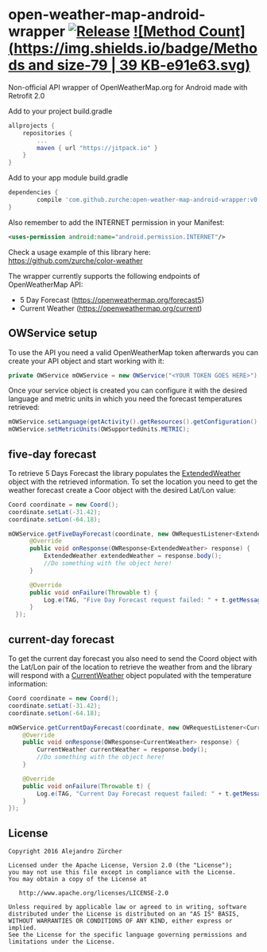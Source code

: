 # open-weather-map-android-wrapper [![Release](https://jitpack.io/v/zurche/open-weather-map-android-wrapper.svg)](https://jitpack.io/#zurche/open-weather-map-android-wrapper/v0.1) [![Method Count](https://img.shields.io/badge/Methods and size-79 | 39 KB-e91e63.svg)](http://www.methodscount.com/?lib=com.github.zurche%3Aopen-weather-map-android-wrapper%3Av0.1) 
Non-official API wrapper of OpenWeatherMap.org for Android made with Retrofit 2.0

Add to your project build.gradle
```gradle
allprojects {
	repositories {
		...
		maven { url "https://jitpack.io" }
	}
}
```

Add to your app module build.gradle
```gradle
dependencies {
        compile 'com.github.zurche:open-weather-map-android-wrapper:v0.1'
}
```

Also remember to add the INTERNET permission in your Manifest:
```xml
<uses-permission android:name="android.permission.INTERNET"/>
```

Check a usage example of this library here: https://github.com/zurche/color-weather

The wrapper currently supports the following endpoints of OpenWeatherMap API:
* 5 Day Forecast (https://openweathermap.org/forecast5)
* Current Weather (https://openweathermap.org/current)


## OWService setup
To use the API you need a valid OpenWeatherMap token afterwards you can create your API object and start working with it:
```java
private OWService mOWService = new OWService("<YOUR TOKEN GOES HERE>");
```

Once your service object is created you can configure it with the desired language and metric units in which you need the forecast temperatures retrieved:
```java
mOWService.setLanguage(getActivity().getResources().getConfiguration().locale);
mOWService.setMetricUnits(OWSupportedUnits.METRIC);
```

## five-day forecast
To retrieve 5 Days Forecast the library populates the [ExtendedWeather](https://github.com/zurche/open-weather-map-android-wrapper/blob/master/OWApi/src/main/java/az/openweatherapi/model/gson/five_day/ExtendedWeather.java) object with the retrieved information. To set the location you need to get the weather forecast create a Coor object with the desired Lat/Lon value:
```java
Coord coordinate = new Coord();
coordinate.setLat(-31.42);
coordinate.setLon(-64.18);

mOWService.getFiveDayForecast(coordinate, new OWRequestListener<ExtendedWeather>() {
      @Override
      public void onResponse(OWResponse<ExtendedWeather> response) {
          ExtendedWeather extendedWeather = response.body();
          //Do something with the object here!
      }

      @Override
      public void onFailure(Throwable t) {
          Log.e(TAG, "Five Day Forecast request failed: " + t.getMessage());
      }
  });
```

## current-day forecast
To get the current day forecast you also need to send the Coord object with the Lat/Lon pair of the location to retrieve the weather from and the library will respond with a [CurrentWeather](https://github.com/zurche/open-weather-map-android-wrapper/blob/master/OWApi/src/main/java/az/openweatherapi/model/gson/current_day/CurrentWeather.java) object populated with the temperature information:
```java
Coord coordinate = new Coord();
coordinate.setLat(-31.42);
coordinate.setLon(-64.18);

mOWService.getCurrentDayForecast(coordinate, new OWRequestListener<CurrentWeather>() {
    @Override
    public void onResponse(OWResponse<CurrentWeather> response) {
        CurrentWeather currentWeather = response.body();
        //Do something with the object here!
    }

    @Override
    public void onFailure(Throwable t) {
        Log.e(TAG, "Current Day Forecast request failed: " + t.getMessage());
    }
});
```


License
--------

    Copyright 2016 Alejandro Zürcher

    Licensed under the Apache License, Version 2.0 (the "License");
    you may not use this file except in compliance with the License.
    You may obtain a copy of the License at

       http://www.apache.org/licenses/LICENSE-2.0

    Unless required by applicable law or agreed to in writing, software
    distributed under the License is distributed on an "AS IS" BASIS,
    WITHOUT WARRANTIES OR CONDITIONS OF ANY KIND, either express or implied.
    See the License for the specific language governing permissions and
    limitations under the License.
